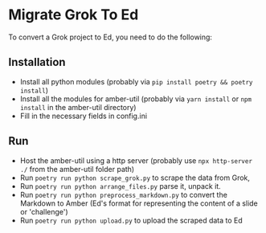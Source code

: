 # Migrate Grok To Ed

To convert a Grok project to Ed, you need to do the following:

## Installation
- Install all python modules (probably via `pip install poetry && poetry install`)
- Install all the modules for amber-util (probably via `yarn install` or `npm install` in the amber-util directory)
- Fill in the necessary fields in config.ini


## Run

- Host the amber-util using a http server (probably use `npx http-server ./` from the amber-util folder path)
- Run `poetry run python scrape_grok.py` to scrape the data from Grok, 
- Run `poetry run python arrange_files.py` parse it, unpack it.
- Run `poetry run python preprocess_markdown.py` to convert the Markdown to Amber (Ed's format for representing the content of a slide or 'challenge')
- Run `poetry run python upload.py` to upload the scraped data to Ed
